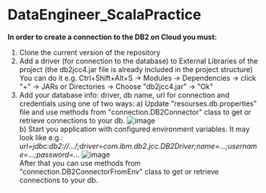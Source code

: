 # DataEngineer_ScalaPractice
<b>In order to create a connection to the DB2 on Cloud you must:</b>
1) Clone the current version of the repository
2) Add a driver (for connection to the database) to External Libraries of the project (the db2jcc4.jar file is already included in the project structure)
   You can do it e.g. Ctrl+Shift+Alt+S -> Modules -> Dependencies -> click "+" -> JARs or Directories -> Choose "db2jcc4.jar" -> "Ok"
3) Add your database info: driver, db name, url for connection and credentials using one of two ways:
   a) Update "resourses.db.properties" file and use methods from "connection.DB2Connector" class to get or retrieve connections to your db.
   ![image](https://user-images.githubusercontent.com/73712980/160850210-d12b9dc2-8967-46af-8139-c55b2406904c.png)
   <br>
   b) Start you application with configured environment variables. It may look like e.g.:
   <i>url=jdbc:db2://.../;driver=com.ibm.db2.jcc.DB2Driver;name=...;username=...;password=...</i>
   ![image](https://user-images.githubusercontent.com/73712980/160850444-e3527d57-8725-4b73-8f8c-cb85b65d8d2e.png)
   <br>
   After that you can use methods from "connection.DB2ConnectorFromEnv" class to get or retrieve connections to your db.
   
 

